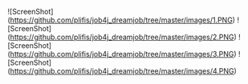 ![ScreenShot] (https://github.com/plifis/job4j_dreamjob/tree/master/images/1.PNG)
![ScreenShot] (https://github.com/plifis/job4j_dreamjob/tree/master/images/2.PNG)
![ScreenShot] (https://github.com/plifis/job4j_dreamjob/tree/master/images/3.PNG)
![ScreenShot] (https://github.com/plifis/job4j_dreamjob/tree/master/images/4.PNG)
